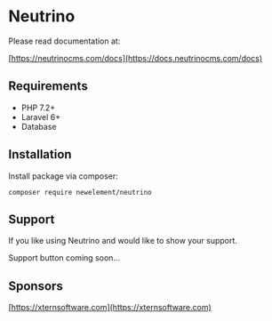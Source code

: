 # Neutrino

Please read documentation at:

[https://neutrinocms.com/docs](https://docs.neutrinocms.com/docs)

## Requirements

- PHP 7.2+
- Laravel 6+
- Database

## Installation

Install package via composer:

```
composer require newelement/neutrino
```

## Support

If you like using Neutrino and would like to show your support.

Support button coming soon...

## Sponsors

[https://xternsoftware.com](https://xternsoftware.com)
